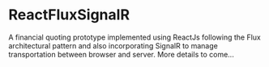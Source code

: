 # ReactFluxSignalR
A financial quoting prototype implemented using ReactJs following the Flux architectural pattern and also incorporating SignalR to manage transportation between browser and server. More details to come...
